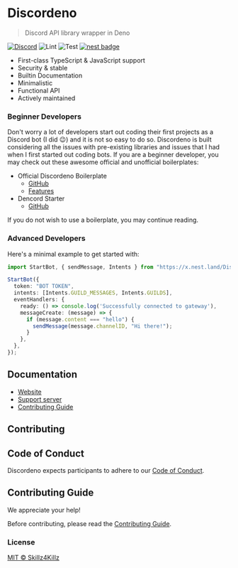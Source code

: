 # Discordeno

> Discord API library wrapper in Deno

[![Discord](https://img.shields.io/discord/223909216866402304?color=7289da&logo=discord&logoColor=dark)](https://discord.gg/J4NqJ72)
![Lint](https://github.com/Skillz4Killz/Discordeno/workflows/Lint/badge.svg)
![Test](https://github.com/Skillz4Killz/Discordeno/workflows/Test/badge.svg)
[![nest badge](https://nest.land/badge.svg)](https://nest.land/package/Discordeno)

- First-class TypeScript & JavaScript support
- Security & stable
- Builtin Documentation
- Minimalistic
- Functional API
- Actively maintained

### Beginner Developers

Don't worry a lot of developers start out coding their first projects as a Discord bot (I did 😉) and it is not so easy to do so. Discordeno is built considering all the issues with pre-existing libraries and issues that I had when I first started out coding bots. 
If you are a beginner developer, you may check out these awesome official and unofficial boilerplates:

- Official Discordeno Boilerplate
  - [GitHub](https://github.com/Skillz4Killz/Discordeno-bot-template)
  - [Features](https://github.com/Skillz4Killz/Discordeno-bot-template#features)
- Dencord Starter
  - [GitHub](https://github.com/ayntee/dencord-starter)

If you do not wish to use a boilerplate, you may continue reading.

### Advanced Developers

Here's a minimal example to get started with:

```typescript
import StartBot, { sendMessage, Intents } from "https://x.nest.land/Discordeno@9.4.0/mod.ts";

StartBot({
  token: "BOT TOKEN",
  intents: [Intents.GUILD_MESSAGES, Intents.GUILDS],
  eventHandlers: {
    ready: () => console.log('Successfully connected to gateway'),
    messageCreate: (message) => {
      if (message.content === "hello") {
        sendMessage(message.channelID, "Hi there!");
      }
    },
  },
});
```

## Documentation

- [Website](https://discordeno.mod.land)
- [Support server](https://discord.gg/J4NqJ72)
- [Contributing Guide](https://github.com/Skillz4Killz/Discordeno/blob/master/.github/CONTRIBUTING.md)

## Contributing

## Code of Conduct

Discordeno expects participants to adhere to our [Code of Conduct](https://github.com/Skillz4Killz/Discordeno/blob/master/.github/CODE_OF_CONDUCT.md).

## Contributing Guide

We appreciate your help!

Before contributing, please read the [Contributing Guide](https://github.com/Skillz4Killz/Discordeno/blob/master/.github/CONTRIBUTING.md).

### License

[MIT © Skillz4Killz](https://github.com/Skillz4Killz/Discordeno/blob/master/LICENSE)
